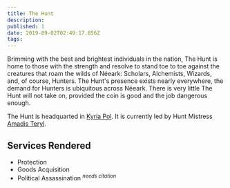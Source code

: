 ```yaml
---
title: The Hunt
description: 
published: 1
date: 2019-09-02T02:49:17.856Z
tags: 
---
```


Brimming with the best and brightest individuals in the nation, The Hunt is home to those with the strength and resolve to stand toe to toe against the creatures that roam the wilds of Néeark:  Scholars, Alchemists, Wizards, and, of course, Hunters. The Hunt's presence exists nearly everywhere, the demand for Hunters is ubiquitous across Néeark. There is very little The Hunt will not take on, provided the coin is good and the job dangerous enough.

The Hunt is headquarted in [Kyria Pol](/locations/kyria-pol).  It is currently led by Hunt Mistress [Amadis Teryl](/people/amadis-teryl).

## Services Rendered
* Protection
* Goods Acquisition
* Political Assassination <sup>*needs citation*</sup>